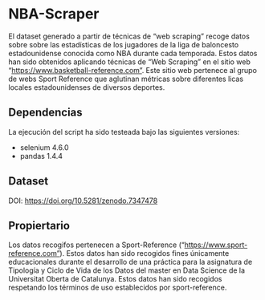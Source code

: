 # NBA-Scraper
 
El dataset generado a partir de técnicas de “web scraping” recoge datos sobre sobre las estadísticas de los jugadores de la liga de baloncesto estadounidense conocida como NBA durante cada temporada. Estos datos han sido obtenidos aplicando técnicas de “Web Scraping” en el sitio web “https://www.basketball-reference.com”. Este sitio web pertenece al grupo de webs Sport Reference que aglutinan métricas sobre diferentes licas locales estadounidenses de diversos deportes.

## Dependencias

La ejecución del script ha sido testeada bajo las siguientes versiones:

- selenium 4.6.0
- pandas 1.4.4

## Dataset

DOI: https://doi.org/10.5281/zenodo.7347478

## Propiertario

Los datos recogifos pertenecen a Sport-Reference (“https://www.sport-reference.com”). Estos datos han sido recogidos fines únicamente educacionales durante el desarrollo de una práctica para la asignatura de Tipología y Ciclo de Vida de los Datos del master en Data Science de la Universitat Oberta de Catalunya. Estos datos han sido recogidos respetando los términos de uso establecidos por sport-reference.

